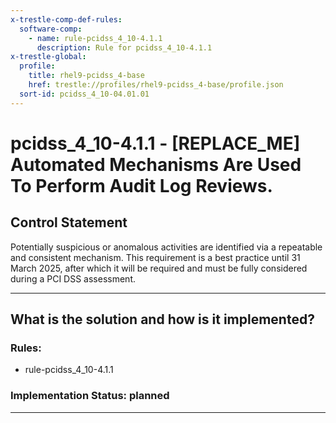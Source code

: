 ```yaml
---
x-trestle-comp-def-rules:
  software-comp:
    - name: rule-pcidss_4_10-4.1.1
      description: Rule for pcidss_4_10-4.1.1
x-trestle-global:
  profile:
    title: rhel9-pcidss_4-base
    href: trestle://profiles/rhel9-pcidss_4-base/profile.json
  sort-id: pcidss_4_10-04.01.01
---
```


# pcidss_4_10-4.1.1 - \[REPLACE_ME\] Automated Mechanisms Are Used To Perform Audit Log Reviews.

## Control Statement

Potentially suspicious or anomalous activities are identified via a repeatable and
consistent mechanism. This requirement is a best practice until 31 March 2025, after
which it will be required and must be fully considered during a PCI DSS assessment.

______________________________________________________________________

## What is the solution and how is it implemented?

<!-- For implementation status enter one of: implemented, partial, planned, alternative, not-applicable -->

<!-- Note that the list of rules under ### Rules: is read-only and changes will not be captured after assembly to JSON -->

<!-- Add control implementation description here for control: pcidss_4_10-4.1.1 -->

### Rules:

  - rule-pcidss_4_10-4.1.1

### Implementation Status: planned

______________________________________________________________________
